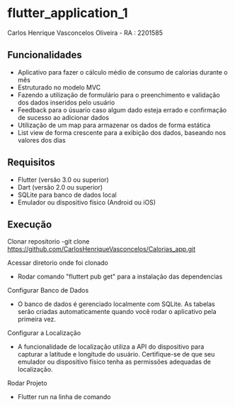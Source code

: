 # flutter_application_1

Carlos Henrique Vasconcelos Oliveira - RA : 2201585
## Funcionalidades
- Aplicativo para fazer o cálculo médio de consumo de calorias durante o mês
- Estruturado no modelo MVC
- Fazendo a utilização de formulário para o preenchimento e validação dos dados inseridos pelo usuário
- Feedback para o úsuario caso algum dado esteja errado e confirmação de sucesso ao adicionar dados
- Utilização de um map para armazenar os dados de forma estática
- List view de forma crescente para a exibição dos dados, baseando nos valores dos dias
 ## Requisitos
- Flutter (versão 3.0 ou superior)
- Dart (versão 2.0 ou superior)
- SQLite para banco de dados local
- Emulador ou dispositivo físico (Android ou iOS)
## Execução
Clonar repositorio
 -git clone https://github.com/CarlosHenriqueVasconcelos/Calorias_app.git 
 
 Acessar diretorio onde foi clonado
 
- Rodar comando "fluttert pub get" para a instalação das dependencias
  
Configurar Banco de Dados

- O banco de dados é gerenciado localmente com SQLite. As tabelas serão criadas automaticamente quando você rodar o aplicativo pela primeira vez.
  
Configurar a Localização 
- A funcionalidade de localização utiliza a API do dispositivo para capturar a latitude e longitude do usuário. Certifique-se de que seu emulador ou dispositivo físico tenha as permissões adequadas de localização.
  
Rodar Projeto
- Flutter run na linha de comando
